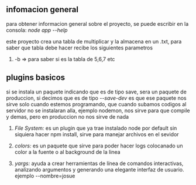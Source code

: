 ## infomacion general

para obtener informacion general sobre el proyecto, se puede escribir en la consola:
*node app --help* 

este proyecto crea una tabla de multiplicar y la almacena en un .txt, para saber que tabla debe hacer recibe los siguientes parametros

1. -b => para saber si es la tabla de 5,6,7 etc 

## plugins basicos

si se instala un paquete indicando que es de tipo save, sera un paquete de produccion, si decimos que es de tipo *--save-dev* es que ese paquete nos sirve solo cuando estemos programando, que cuando subamos codigos al servidor no se instalaran alla, ejemplo nodemon, nos sirve para que compile y demas, pero en produccion no nos sirve de nada


1. *File System:* es un plugin que ya trae instalado node por default sin siquiera hacer npm install, sirve para manejar archivos en el sevidor

2. *colors:* es un paquete que sirve para poder hacer logs colocanado un color a la fuente o al background de la linea

3. *yargs:* ayuda a crear herramientas de línea de comandos interactivas, analizando argumentos y generando una elegante interfaz de usuario. ejemplo --nombre=josue